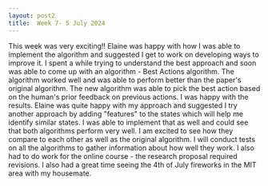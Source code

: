 ```yaml
---
layout: post2
title:  Week 7- 5 July 2024
---
```


This week was very exciting!! Elaine was happy with how I was able to implement the algorithm and suggested I get to work on developing ways to improve it. I spent a while trying to understand the best approach and soon was able to come up with an algorithm - Best Actions algorithm. The algorithm worked well and was able to perform better than the paper's original algorithm. The new algorithm was able to pick the best action based on the human's prior feedback on previous actions. I was happy with the results. Elaine was quite happy with my approach and suggested I try another approach by adding "features" to the states which will help me identify similar states. I was able to implement that as well and could see that both algorithms perform very well. I am excited to see how they compare to each other as well as the original algorithm. I will conduct tests on all the algorithms to gather information about how well they work. I also had to do work for the online course - the research proposal required revisions. I also had a great time seeing the 4th of July fireworks in the MIT area with my housemate. 